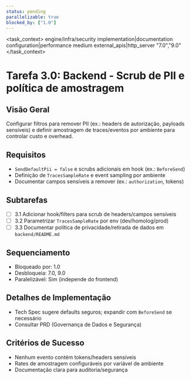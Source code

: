 ```yaml
---
status: pending
parallelizable: true
blocked_by: ["1.0"]
---
```


<task_context>
<domain>engine/infra/security</domain>
<type>implementation|documentation</type>
<scope>configuration|performance</scope>
<complexity>medium</complexity>
<dependencies>external_apis|http_server</dependencies>
<unblocks>"7.0","9.0"</unblocks>
</task_context>

# Tarefa 3.0: Backend - Scrub de PII e política de amostragem

## Visão Geral
Configurar filtros para remover PII (ex.: headers de autorização, payloads sensíveis) e definir amostragem de traces/eventos por ambiente para controlar custo e overhead.

## Requisitos
- `SendDefaultPii = false` e scrubs adicionais em hook (ex.: `BeforeSend`)
- Definição de `TracesSampleRate` e event sampling por ambiente
- Documentar campos sensíveis a remover (ex.: `authorization`, tokens)

## Subtarefas
- [ ] 3.1 Adicionar hook/filters para scrub de headers/campos sensíveis
- [ ] 3.2 Parametrizar `TracesSampleRate` por env (dev/homolog/prod)
- [ ] 3.3 Documentar política de privacidade/retirada de dados em `backend/README.md`

## Sequenciamento
- Bloqueado por: 1.0
- Desbloqueia: 7.0, 9.0
- Paralelizável: Sim (independe do frontend)

## Detalhes de Implementação
- Tech Spec sugere defaults seguros; expandir com `BeforeSend` se necessário
- Consultar PRD (Governança de Dados e Segurança)

## Critérios de Sucesso
- Nenhum evento contém tokens/headers sensíveis
- Rates de amostragem configuráveis por variável de ambiente
- Documentação clara para auditoria/segurança


